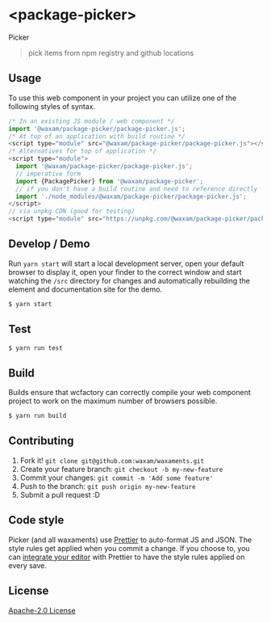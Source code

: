 # &lt;package-picker&gt;

Picker
> pick items from npm registry and github locations

## Usage
To use this web component in your project you can utilize one of the following styles of syntax.

```js
/* In an existing JS module / web component */
import '@waxam/package-picker/package-picker.js';
/* At top of an application with build routine */
<script type="module" src="@waxam/package-picker/package-picker.js"></script>
/* Alternatives for top of application */
<script type="module">
  import '@waxam/package-picker/package-picker.js';
  // imperative form
  import {PackagePicker} from '@waxam/package-picker';
  // if you don't have a build routine and need to reference directly
  import './node_modules/@waxam/package-picker/package-picker.js';
</script>
// via unpkg CDN (good for testing)
<script type="module" src="https://unpkg.com/@waxam/package-picker/package-picker.js"></script>
```

## Develop / Demo
Run `yarn start` will start a local development server, open your default browser to display it, open your finder to the correct window and start watching the `/src` directory for changes and automatically rebuilding the element and documentation site for the demo.
```bash
$ yarn start
```

## Test

```bash
$ yarn run test
```

## Build
Builds ensure that wcfactory can correctly compile your web component project to
work on the maximum number of browsers possible.
```bash
$ yarn run build
```

## Contributing

1. Fork it! `git clone git@github.com:waxam/waxaments.git`
2. Create your feature branch: `git checkout -b my-new-feature`
3. Commit your changes: `git commit -m 'Add some feature'`
4. Push to the branch: `git push origin my-new-feature`
5. Submit a pull request :D

## Code style

Picker (and all waxaments) use [Prettier][prettier] to auto-format JS and JSON.  The style rules get applied when you commit a change.  If you choose to, you can [integrate your editor][prettier-ed] with Prettier to have the style rules applied on every save.

[prettier]: https://github.com/prettier/prettier/
[prettier-ed]: https://github.com/prettier/prettier/#editor-integration
[polyserve]: https://github.com/Polymer/polyserve
[web-component-tester]: https://github.com/Polymer/web-component-tester

## License
[Apache-2.0 License](http://opensource.org/licenses/Apache-2.0)